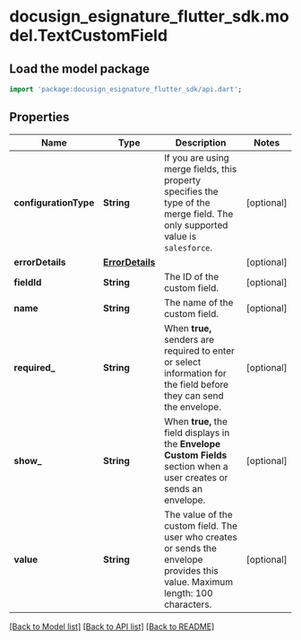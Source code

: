 # docusign_esignature_flutter_sdk.model.TextCustomField

## Load the model package
```dart
import 'package:docusign_esignature_flutter_sdk/api.dart';
```

## Properties
Name | Type | Description | Notes
------------ | ------------- | ------------- | -------------
**configurationType** | **String** | If you are using merge fields, this property specifies the type of the merge field. The only supported value is `salesforce`. | [optional] 
**errorDetails** | [**ErrorDetails**](ErrorDetails.md) |  | [optional] 
**fieldId** | **String** | The ID of the custom field. | [optional] 
**name** | **String** | The name of the custom field. | [optional] 
**required_** | **String** | When **true,** senders are required to enter or select information for the field before they can send the envelope. | [optional] 
**show_** | **String** | When **true,** the field displays in the **Envelope Custom Fields** section when a user creates or sends an envelope. | [optional] 
**value** | **String** | The value of the custom field. The user who creates or sends the envelope provides this value. Maximum length: 100 characters. | [optional] 

[[Back to Model list]](../README.md#documentation-for-models) [[Back to API list]](../README.md#documentation-for-api-endpoints) [[Back to README]](../README.md)



